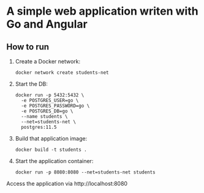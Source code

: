 A simple web application writen with Go and Angular
===================================================

## How to run
1. Create a Docker network:
    ```shell script
    docker network create students-net
    ```
2. Start the DB:
    ```shell script
    docker run -p 5432:5432 \
      -e POSTGRES_USER=go \
      -e POSTGRES_PASSWORD=go \
      -e POSTGRES_DB=go \
      --name students \
      --net=students-net \
      postgres:11.5
    ```
3. Build that application image:
    ```shell script
    docker build -t students .
    ```
4. Start the application container:
    ```shell script
    docker run -p 8080:8080 --net=students-net students
    ```
Access the application via http://localhost:8080
